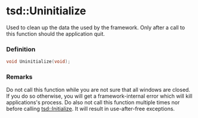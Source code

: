 # tsd::Uninitialize
Used to clean up the data the used by the framework. Only after a call to this function should the application quit.

### Definition
```C++
void Uninitialize(void);
```

### Remarks
Do not call this function while you are not sure that all windows are closed. If you do so otherwise, you will get a framework-internal error which will kill applications's process. Do also not call this function multiple times nor before calling [tsd::Initialize](tsd_Initialize_function.md). It will result in use-after-free exceptions.